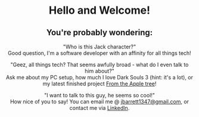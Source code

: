 <div align="center">

# Hello and Welcome!

## You're probably wondering:

"Who is this Jack character?" <br />
Good question, I'm a software developer with an affinity for all things tech! 

"Geez, all things tech? That seems awfully broad - what do I even talk to him about?" <br />
Ask me about my PC setup, how much I love Dark Souls 3 (hint: it's a lot), or my latest finished project [From the Apple tree](https://github.com/Thirteenhelens/From_the_Apple_Tree)!

"I want to talk to this guy, he seems so cool!" <br />
How nice of you to say! You can email me @ jbarrett1347@gmail.com, or contact me via [LinkedIn](https://www.linkedin.com/in/jack-barrett-0b7bba1b0/).

 </div>
<!--
Oh no! Youve discovered my secret!
 |  👀  |
  \     /
___|   |____
/      ✊🏻_/
\_✊🏻
Please don't tell anyone!
-->

